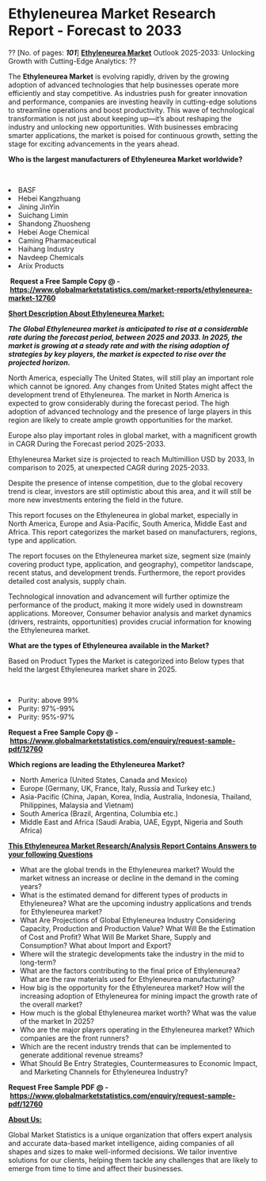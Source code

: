 <H1>Ethyleneurea Market Research Report - Forecast to 2033</H1><p>?? [No. of pages:&nbsp;<strong><em>101</em></strong>]&nbsp;<strong><a href="https://www.globalmarketstatistics.com/market-reports/ethyleneurea-market-12760">Ethyleneurea&nbsp;Market</a></strong>&nbsp;Outlook 2025-2033: Unlocking Growth with Cutting-Edge Analytics: ??</p><p>The <strong>Ethyleneurea Market</strong> is evolving rapidly, driven by the growing adoption of advanced technologies that help businesses operate more efficiently and stay competitive. As industries push for greater innovation and performance, companies are investing heavily in cutting-edge solutions to streamline operations and boost productivity. This wave of technological transformation is not just about keeping up&mdash;it&rsquo;s about reshaping the industry and unlocking new opportunities. With businesses embracing smarter applications, the market is poised for continuous growth, setting the stage for exciting advancements in the years ahead.</p><p><strong>Who is the largest manufacturers of Ethyleneurea Market worldwide?</strong></p><p>&nbsp;<li>BASF<li> Hebei Kangzhuang<li> Jining JinYin<li> Suichang Limin<li> Shandong Zhuosheng<li> Hebei Aoge Chemical<li> Caming Pharmaceutical<li> Haihang Industry<li> Navdeep Chemicals<li> Ariix Products</p><p>&nbsp;<strong>Request a Free Sample Copy @ -&nbsp;<a href="https://www.globalmarketstatistics.com/market-reports/ethyleneurea-market-12760">https://www.globalmarketstatistics.com/market-reports/ethyleneurea-market-12760</a></strong></p><p><strong><u>Short Description About Ethyleneurea Market:</u></strong></p><p><strong><em>The Global Ethyleneurea market is anticipated to rise at a considerable rate during the forecast period, between 2025 and 2033. In 2025, the market is growing at a steady rate and with the rising adoption of strategies by key players, the market is expected to rise over the projected horizon.</em></strong></p><p>North America, especially The United States, will still play an important role which cannot be ignored. Any changes from United States might affect the development trend of Ethyleneurea. The market in North America is expected to grow considerably during the forecast period. The high adoption of advanced technology and the presence of large players in this region are likely to create ample growth opportunities for the market.</p><p>Europe also play important roles in global market, with a magnificent growth in CAGR During the Forecast period 2025-2033.</p><p>Ethyleneurea Market size is projected to reach Multimillion USD by 2033, In comparison to 2025, at unexpected CAGR during 2025-2033.</p><p>Despite the presence of intense competition, due to the global recovery trend is clear, investors are still optimistic about this area, and it will still be more new investments entering the field in the future.</p><p>This report focuses on the Ethyleneurea in global market, especially in North America, Europe and Asia-Pacific, South America, Middle East and Africa. This report categorizes the market based on manufacturers, regions, type and application.</p><p>The report focuses on the Ethyleneurea market size, segment size (mainly covering product type, application, and geography), competitor landscape, recent status, and development trends. Furthermore, the report provides detailed cost analysis, supply chain.</p><p>Technological innovation and advancement will further optimize the performance of the product, making it more widely used in downstream applications. Moreover, Consumer behavior analysis and market dynamics (drivers, restraints, opportunities) provides crucial information for knowing the Ethyleneurea market.</p><p><strong>What are the types of Ethyleneurea available in the Market?</strong></p><p>Based on Product Types the Market is categorized into Below types that held the largest Ethyleneurea market share in 2025.</p><p>&nbsp;<li>Purity: above 99%<li> Purity: 97%-99%<li> Purity: 95%-97%&nbsp;</p><p><strong>Request a Free Sample Copy @ -&nbsp;<a href="https://www.globalmarketstatistics.com/enquiry/request-sample-pdf/12760">https://www.globalmarketstatistics.com/enquiry/request-sample-pdf/12760</a></strong></p><p><strong>Which regions are leading the Ethyleneurea Market?</strong></p><ul><li>North America (United States, Canada and Mexico)</li><li>Europe (Germany, UK, France, Italy, Russia and Turkey etc.)</li><li>Asia-Pacific (China, Japan, Korea, India, Australia, Indonesia, Thailand, Philippines, Malaysia and Vietnam)</li><li>South America (Brazil, Argentina, Columbia etc.)</li><li>Middle East and Africa (Saudi Arabia, UAE, Egypt, Nigeria and South Africa)</li></ul><p><strong><u>This Ethyleneurea Market Research/Analysis Report Contains Answers to your following Questions</u></strong></p><ul><li>What are the global trends in the Ethyleneurea market? Would the market witness an increase or decline in the demand in the coming years?</li><li>What is the estimated demand for different types of products in Ethyleneurea? What are the upcoming industry applications and trends for Ethyleneurea market?</li><li>What Are Projections of Global Ethyleneurea Industry Considering Capacity, Production and Production Value? What Will Be the Estimation of Cost and Profit? What Will Be Market Share, Supply and Consumption? What about Import and Export?</li><li>Where will the strategic developments take the industry in the mid to long-term?</li><li>What are the factors contributing to the final price of Ethyleneurea? What are the raw materials used for Ethyleneurea manufacturing?</li><li>How big is the opportunity for the Ethyleneurea market? How will the increasing adoption of Ethyleneurea for mining impact the growth rate of the overall market?</li><li>How much is the global Ethyleneurea market worth? What was the value of the market In 2025?</li><li>Who are the major players operating in the Ethyleneurea market? Which companies are the front runners?</li><li>Which are the recent industry trends that can be implemented to generate additional revenue streams?</li><li>What Should Be Entry Strategies, Countermeasures to Economic Impact, and Marketing Channels for Ethyleneurea Industry?</li></ul><p><strong>Request Free Sample PDF @ -&nbsp;<a href="https://www.globalmarketstatistics.com/enquiry/request-sample-pdf/12760">https://www.globalmarketstatistics.com/enquiry/request-sample-pdf/12760</a></strong></p><p><strong><u>About Us:</u></strong></p><p>Global Market Statistics&nbsp;is a unique organization that offers expert analysis and accurate data-based market intelligence, aiding companies of all shapes and sizes to make well-informed decisions. We tailor inventive solutions for our clients, helping them tackle any challenges that are likely to emerge from time to time and affect their businesses.</p>

